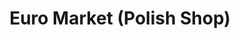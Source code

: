 ---
title: "Euro Market (Polish Shop)"
url: /grimsby/euro-market-polish-shop/
shop: Lebensmittel
---